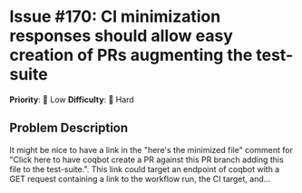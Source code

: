# Issue #170: CI minimization responses should allow easy creation of PRs augmenting the test-suite

**Priority**: 🚀 Low
**Difficulty**: 🔴 Hard

## Problem Description

It might be nice to have a link in the "here's the minimized file" comment for "Click here to have coqbot create a PR against this PR branch adding this file to the test-suite.". This link could target an endpoint of coqbot with a GET request containing a link to the workflow run, the CI target, and...
